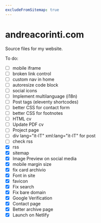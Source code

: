 ```yaml
---
excludeFromSitemap: true
---
```


# andreacorinti.com

Source files for my website.

To do:

- [ ] mobile iframe
- [ ] broken link control
- [ ] custom nav in home
- [ ] autoresize code block
- [ ] social icons
- [ ] Implement multilanguage (i18n)
- [ ] Post tags (eleventy shortcodes)
- [ ] better CSS for contact form
- [ ] better CSS for footnotes
- [ ] HTML cv
- [ ] Update PDF cv
- [ ] Project page
- [ ] div lang="it-IT" xml:lang="it-IT" for post
- [ ] check rss
- [x] rss
- [x] sitemap
- [x] Image Preview on social media
- [x] mobile margin size
- [x] fix card archivio
- [x] Font in site
- [x] favicon
- [x] Fix search
- [x] Fix bare domain
- [x] Google Verification
- [x] Contact page
- [x] Better archive page
- [x] Launch on Netlify
